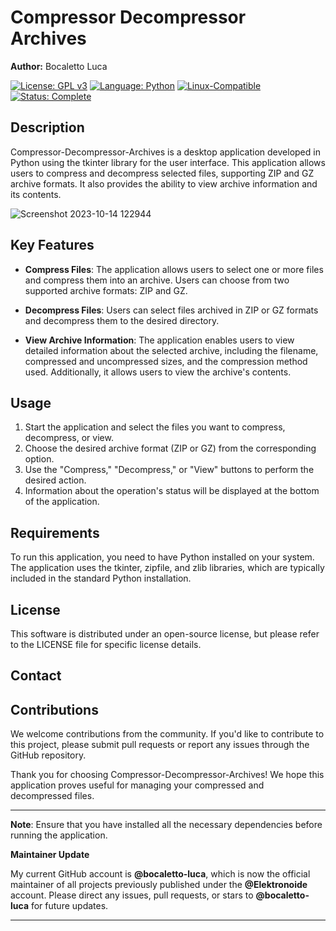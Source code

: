 # Compressor Decompressor Archives

**Author:** Bocaletto Luca

[![License: GPL v3](https://img.shields.io/badge/License-GPLv3-blue?style=for-the-badge&logo=gnu)](LICENSE) [![Language: Python](https://img.shields.io/badge/Language-Python-blue?style=for-the-badge&logo=python)](https://www.python.org/) [![Linux-Compatible](https://img.shields.io/badge/Linux-Compatible-blue?style=for-the-badge&logo=linux)](https://www.kernel.org/) [![Status: Complete](https://img.shields.io/badge/Status-Complete-brightgreen?style=for-the-badge)](https://github.com/bocaletto-luca/Directory-Monitor)

## Description

Compressor-Decompressor-Archives is a desktop application developed in Python using the tkinter library for the user interface. This application allows users to compress and decompress selected files, supporting ZIP and GZ archive formats. It also provides the ability to view archive information and its contents.

![Screenshot 2023-10-14 122944](https://github.com/elektronoide/Compressor-Decompressor-Archives/assets/134635227/c676b740-6818-4e73-a888-809d0fc5dcc9)

## Key Features

- **Compress Files**: The application allows users to select one or more files and compress them into an archive. Users can choose from two supported archive formats: ZIP and GZ.

- **Decompress Files**: Users can select files archived in ZIP or GZ formats and decompress them to the desired directory.

- **View Archive Information**: The application enables users to view detailed information about the selected archive, including the filename, compressed and uncompressed sizes, and the compression method used. Additionally, it allows users to view the archive's contents.

## Usage

1. Start the application and select the files you want to compress, decompress, or view.
2. Choose the desired archive format (ZIP or GZ) from the corresponding option.
3. Use the "Compress," "Decompress," or "View" buttons to perform the desired action.
4. Information about the operation's status will be displayed at the bottom of the application.

## Requirements

To run this application, you need to have Python installed on your system. The application uses the tkinter, zipfile, and zlib libraries, which are typically included in the standard Python installation.

## License

This software is distributed under an open-source license, but please refer to the LICENSE file for specific license details.

## Contact

## Contributions

We welcome contributions from the community. If you'd like to contribute to this project, please submit pull requests or report any issues through the GitHub repository.

Thank you for choosing Compressor-Decompressor-Archives! We hope this application proves useful for managing your compressed and decompressed files.

---

**Note**: Ensure that you have installed all the necessary dependencies before running the application.

**Maintainer Update**

My current GitHub account is **@bocaletto-luca**, which is now the official maintainer of all projects previously published under the **@Elektronoide** account. Please direct any issues, pull requests, or stars to **@bocaletto-luca** for future updates.

---
